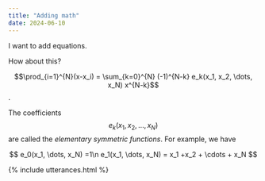 ```yaml
---
title: "Adding math"
date: 2024-06-10
---
```


I want to add equations. 

How about this?

$$\prod_{i=1}^{N}(x-x_i) = \sum_{k=0}^{N} (-1)^{N-k} e_k(x_1, x_2, \dots, x_N) x^{N-k}$$. 

The coefficients $$e_k(x_1, x_2, \dots, x_N)$$ are called the *elementary symmetric functions*. For example, we have

$$
e_0(x_1, \dots, x_N) =1\n
e_1(x_1, \dots, x_N) = x_1 +x_2 + \cdots + x_N
$$

{% include utterances.html %}
